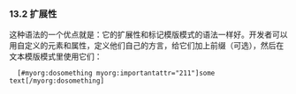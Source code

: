 ### 13.2 扩展性

这种语法的一个优点就是：它的扩展性和标记模版模式的语法一样好。开发者可以用自定义的元素和属性，定义他们自己的方言，给它们加上前缀（可选），然后在文本模版模式里使用它们：
```
  [#myorg:dosomething myorg:importantattr="211"]some text[/myorg:dosomething]
```